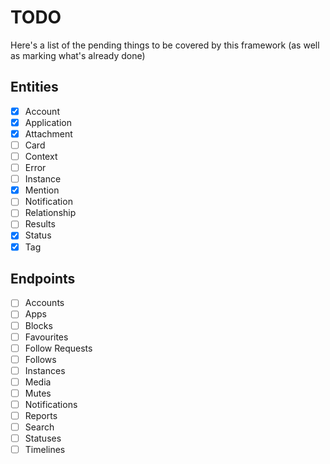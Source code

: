 # TODO

Here's a list of the pending things to be covered by this framework (as well as marking what's already done)

## Entities
 - [x] Account
 - [x] Application
 - [x] Attachment
 - [ ] Card
 - [ ] Context
 - [ ] Error
 - [ ] Instance
 - [x] Mention
 - [ ] Notification
 - [ ] Relationship
 - [ ] Results
 - [x] Status
 - [x] Tag

## Endpoints
- [ ] Accounts
- [ ] Apps
- [ ] Blocks
- [ ] Favourites
- [ ] Follow Requests
- [ ] Follows
- [ ] Instances
- [ ] Media
- [ ] Mutes
- [ ] Notifications
- [ ] Reports
- [ ] Search
- [ ] Statuses
- [ ] Timelines
